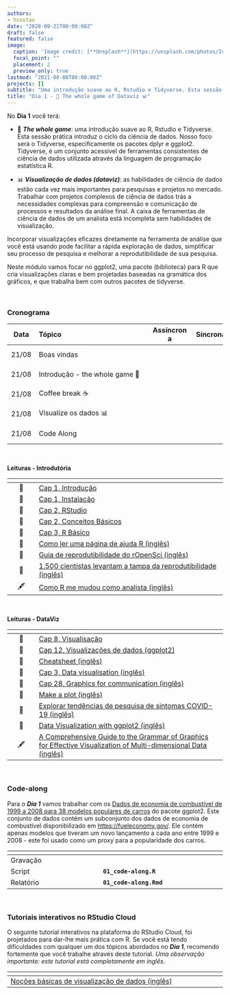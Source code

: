 ```yaml
---
authors:
- hcostax
date: "2020-09-21T00:00:00Z"
draft: false
featured: false
image:
  caption: 'Image credit: [**Unsplash**](https://unsplash.com/photos/IuLgi9PWETU)'
  focal_point: ""
  placement: 2
  preview_only: true
lastmod: "2021-08-08T00:00:00Z"
projects: []
subtitle: "Uma introdução suave ao R, Rstudio e Tidyverse. Esta sessão prática introduz o ciclo da ciência de dados. Nosso foco será o Tidyverse, especificamente os pacotes dplyr e ggplot2."
title: "Dia 1 - 👾 The whole game of Dataviz 📊"
---
```


No **Dia 1** você terá:

- 👾 **_The whole game_**: uma introdução suave ao R, Rstudio e Tidyverse. Esta sessão prática introduz o ciclo da ciência de dados. Nosso foco será o Tidyverse, especificamente os pacotes dplyr e ggplot2. Tidyverse, é um conjunto acessível de ferramentas consistentes de ciência de dados utilizada através da linguagem de programação estatística R.

- 📊 **_Visualização de dados (dataviz)_**: as habilidades de ciência de dados estão cada vez mais importantes para pesquisas e projetos no mercado. Trabalhar com projetos complexos de ciência de dados trás a necessidades complexas para compreensão e comunicação de processos e resultados da análise final. A caixa de ferramentas de ciência de dados de um analista está incompleta sem habilidades de visualização.

Incorporar visualizações eficazes diretamente na ferramenta de análise que você está usando pode facilitar a rápida exploração de dados, simplificar seu processo de pesquisa e melhorar a reprodutibilidade de sua pesquisa.

Neste módulo vamos focar no ggplot2, uma pacote (biblioteca) para R que cria visualizações claras e bem projetadas baseadas na gramática dos gráficos, e que trabalha bem com outros pacotes de tidyverse.


<br>

### Cronograma


| <div style="width:50px;text-align:center">Data</div> | <div style="width:250px;text-align:left">Tópico</div> | <div style="width:80px;text-align:center">Assíncrona</div> | <div style="width:80px;text-align:center">Síncrona</div> |  <div style="width:80px;text-align:center">Slides</div> | <div style="width:80px;text-align:center">Duração</div> |
|:-------:|:---------------------|:-------:|:-----------:|:--------:|:------:|
| 21/08  | Boas vindas | | | | 19:30 - 19:40 | 
  | 21/08  | Introdução - the whole game 👾 | <span style='color: gray;'><i class='fab fa-youtube fa-lg'></i></span> | <span style='color: gray;'><i class='fas fa-file-video fa-lg'></i></span>  | [<span style='color: gray;'><i class='fas fa-desktop fa-lg'></i></span>](static/slides/01-whole-game/01-whole-game.html) | 19:40 - 09:45 | 
| 21/08  | Coffee break ☕ | | | | 09:45 - 10:00 | 
| 21/08  | Visualize os dados 📊 | <span style='color: gray;'><i class='fab fa-youtube fa-lg'></i></span> |  | <span style='color: gray;'><i class='fas fa-desktop fa-lg'></i></span> | 10:00 - 10:50 | 
| 21/08  | Code Along | | | | 10:50 - 11:00 |

<br>

**Leituras - Introdutória** 

| <div style="width:50px"></div>  | <div style="width:420px"></div>  |  <div style="width:200px"></div> |
|:---:|:---|:---:|
| 📖 | [Cap 1, Introdução](http://sillasgonzaga.com/material/cdr/introdu%C3%A7%C3%A3o.html) | **Requerido** | 
| 📖 | [Cap 1,  Instalação](https://livro.curso-r.com/1-instalacao.html) | **Requerido** |
| 📖 | [Cap 2,  RStudio](https://livro.curso-r.com/2-rstudio.html) | **Requerido** |
| 📖 | [Cap 2, Conceitos Básicos](http://sillasgonzaga.com/material/cdr/conceitos-b%C3%A1sicos.html) | **Requerido** |
| 📖 | [Cap 3, R Básico](https://socviz.co/appendix.html#a-little-more-about-r) | Opcional | 
| 📄 | [Como ler uma página de ajuda R (inglês)](https://socviz.co/appendix.html#a-little-more-about-r) | Opcional |
| 📄 | [Guia de reprodutibilidade do rOpenSci (inglês)](https://ropensci.github.io/reproducibility-guide/sections/introduction/) | Opcional |
| 📄 | [1.500 cientistas levantam a tampa da reprodutibilidade (inglês)](https://www.nature.com/news/1-500-scientists-lift-the-lid-on-reproducibility-1.19970) | Opcional |
| 🖋 | [Como R me mudou como analista (inglês)](https://nhsrcommunity.com/blog/how-r-changed-me-as-an-analyst/) | Opcional |

<br>

**Leituras - DataViz** 

| <div style="width:50px"></div>  | <div style="width:420px"></div>  |  <div style="width:200px"></div> |
|:---:|:---|:---:|
| 📖 | [Cap 8, Visualisação](https://livro.curso-r.com/8-graficos.html) | **Requerido** | 
| 📖 | [Cap 12,  Visualizações de dados (ggplot2)](http://sillasgonzaga.com/material/cdr/ggplot2.html) | **Requerido** |
| 📖 | [Cheatsheet (inglês)](https://github.com/rstudio/cheatsheets/blob/master/data-visualization-2.1.pdf) | **Requerido** |
| 📖 | [Cap 3, Data visualisation (inglês)](https://r4ds.had.co.nz/data-visualisation.html) | **Requerido** |
| 📖 | [Cap 28, Graphics for communication (inglês)](https://r4ds.had.co.nz/graphics-for-communication.html) | **Requerido** | 
| 📄 | [Make a plot (inglês)](https://socviz.co/makeplot.html) | Opcional |
| 📄 | [Explorar tendências de pesquisa de sintomas COVID-19 (inglês)](https://pair-code.github.io/covid19_symptom_dataset/?date=2020-09-07&country=GB) | Opcional |
| 📄 | [Data Visualization with ggplot2 (inglês)](https://towardsdatascience.com/data-visualization-with-ggplot2-db04c4956236) | Opcional |
| 🖋 | [A Comprehensive Guide to the Grammar of Graphics for Effective Visualization of Multi-dimensional Data (inglês)](https://towardsdatascience.com/a-comprehensive-guide-to-the-grammar-of-graphics-for-effective-visualization-of-multi-dimensional-1f92b4ed4149) | Opcional |

<br>

### Code-along

Para o **_Dia 1_** vamos trabalhar com os [Dados de economia de combustível de 1999 a 2008 para 38 modelos populares de carros](https://ggplot2.tidyverse.org/reference/mpg.html) do pacote ggplot2. Este conjunto de dados contém um subconjunto dos dados de economia de combustível disponibilizado em https://fueleconomy.gov/. Ele contém apenas modelos que tiveram um novo lançamento a cada ano entre 1999 e 2008 - este foi usado como um proxy para a popularidade dos carros.


| <div style="width:200px"></div>  | <div style="width:480px"></div>  |
|:---|:---|
| Gravação | <span style="color: gray;"><i class="fab fa-youtube fa-lg"></i></span>  |
| Script | **`01_code-along.R`** |
| Relatório | **`01_code-along.Rmd`** |

<br>

### Tutoriais interativos no RStudio Cloud

O seguinte tutorial interativos na plataforma do RStudio Cloud, foi projetados para dar-lhe mais prática com R. Se você está tendo dificuldades com qualquer um dos tópicos abordados no **_Dia 1_**, recomendo fortemente que você trabalhe através deste tutorial. _Uma observação importante: este tutorial está completamente em inglês_.


|  <div style="width:480px"></div>  |  <div style="width:200px"></div>  |
|:---|:---|
| [Noções básicas de visualização de dados (inglês)](https://rstudio.cloud/learn/primers/1.1) | Prática extra |
